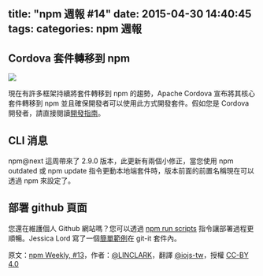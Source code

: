 title: "npm 週報 #14"
date: 2015-04-30 14:40:45
tags:
categories: npm 週報
---


## Cordova 套件轉移到 npm

![](http://36.media.tumblr.com/2d401fa2e2e47128436526ca89754ace/tumblr_inline_nnl6v1YPDr1t68bpr_400.png)

現在有許多框架持續將套件轉移到 npm 的趨勢，Apache Cordova 宣布將其核心套件轉移到 npm 並且確保開發者可以使用此方式開發套件。假如您是 Cordova 開發者，請直接閱讀[開發指南]((http://cordova.apache.org/announcements/2015/04/21/plugins-release-and-move-to-npm.html))。

## CLI 消息

npm@next 這周帶來了 2.9.0 版本，此更新有兩個小修正，當您使用 npm outdated 或 npm update 指令更動本地端套件時，版本前面的前置名稱現在可以透過 npm 來設定了。

## 部署 github 頁面

您還在維護個人 Github 網站嗎？您可以透過 [npm run scripts](https://docs.npmjs.com/cli/run-script) 指令讓部署過程更順暢。Jessica Lord 寫了一個[簡單範例]((https://github.com/jlord/git-it/blob/master/package.json#L14-L17))在 git-it 套件內。

原文：[npm Weekly, #13](http://blog.npmjs.org/post/117716297055/npm-weekly-14)，作者：[@LINCLARK](http://linclark.tumblr.com/)，翻譯 [@iojs-tw](https://github.com/iojs/iojs-tw)，授權 [CC-BY 4.0](https://creativecommons.org/licenses/by/4.0/deed.zh_TW)
